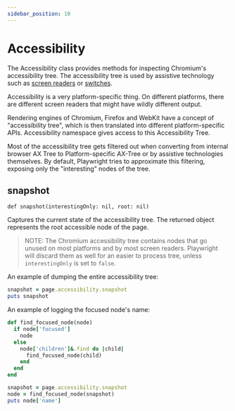 ```yaml
---
sidebar_position: 10
---
```


# Accessibility

The Accessibility class provides methods for inspecting Chromium's accessibility tree. The accessibility tree is used by
assistive technology such as [screen readers](https://en.wikipedia.org/wiki/Screen_reader) or
[switches](https://en.wikipedia.org/wiki/Switch_access).

Accessibility is a very platform-specific thing. On different platforms, there are different screen readers that might
have wildly different output.

Rendering engines of Chromium, Firefox and WebKit have a concept of "accessibility tree", which is then translated into
different platform-specific APIs. Accessibility namespace gives access to this Accessibility Tree.

Most of the accessibility tree gets filtered out when converting from internal browser AX Tree to Platform-specific
AX-Tree or by assistive technologies themselves. By default, Playwright tries to approximate this filtering, exposing
only the "interesting" nodes of the tree.

## snapshot

```
def snapshot(interestingOnly: nil, root: nil)
```

Captures the current state of the accessibility tree. The returned object represents the root accessible node of the
page.

> NOTE: The Chromium accessibility tree contains nodes that go unused on most platforms and by most screen readers.
Playwright will discard them as well for an easier to process tree, unless `interestingOnly` is set to `false`.

An example of dumping the entire accessibility tree:

```ruby
snapshot = page.accessibility.snapshot
puts snapshot
```

An example of logging the focused node's name:

```ruby
def find_focused_node(node)
  if node['focused']
    node
  else
    node['children']&.find do |child|
      find_focused_node(child)
    end
  end
end

snapshot = page.accessibility.snapshot
node = find_focused_node(snapshot)
puts node['name']
```

